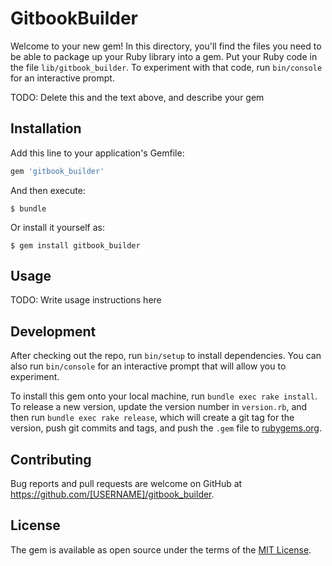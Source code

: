 # GitbookBuilder

Welcome to your new gem! In this directory, you'll find the files you need to be able to package up your Ruby library into a gem. Put your Ruby code in the file `lib/gitbook_builder`. To experiment with that code, run `bin/console` for an interactive prompt.

TODO: Delete this and the text above, and describe your gem

## Installation

Add this line to your application's Gemfile:

```ruby
gem 'gitbook_builder'
```

And then execute:

    $ bundle

Or install it yourself as:

    $ gem install gitbook_builder

## Usage

TODO: Write usage instructions here

## Development

After checking out the repo, run `bin/setup` to install dependencies. You can also run `bin/console` for an interactive prompt that will allow you to experiment.

To install this gem onto your local machine, run `bundle exec rake install`. To release a new version, update the version number in `version.rb`, and then run `bundle exec rake release`, which will create a git tag for the version, push git commits and tags, and push the `.gem` file to [rubygems.org](https://rubygems.org).

## Contributing

Bug reports and pull requests are welcome on GitHub at https://github.com/[USERNAME]/gitbook_builder.

## License

The gem is available as open source under the terms of the [MIT License](https://opensource.org/licenses/MIT).
